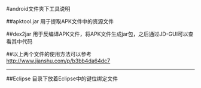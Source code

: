 #android文件夹下工具说明

##apktool.jar
    用于提取APK文件中的资源文件

##dex2jar
    用于反编译APK文件，将APK文件生成jar包，之后通过JD-GUI可以查看其中代码
    
##以上两个文件的使用方法可以参考
    http://www.jianshu.com/p/b3bb4da64dc7

---

##Eclipse
目录下放着Eclipse中的键位绑定文件